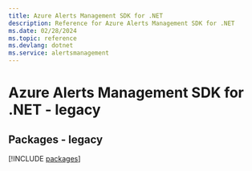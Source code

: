 ```yaml
---
title: Azure Alerts Management SDK for .NET
description: Reference for Azure Alerts Management SDK for .NET
ms.date: 02/28/2024
ms.topic: reference
ms.devlang: dotnet
ms.service: alertsmanagement
---
```

# Azure Alerts Management SDK for .NET - legacy
## Packages - legacy
[!INCLUDE [packages](alerts-management-index.md)]